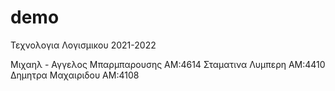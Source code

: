 # demo
Τεχνολογια Λογισμικου 2021-2022


Μιχαηλ - Αγγελος Μπαρμπαρουσης ΑΜ:4614
Σταματινα Λυμπερη ΑΜ:4410
Δημητρα Μαχαιριδου ΑΜ:4108
